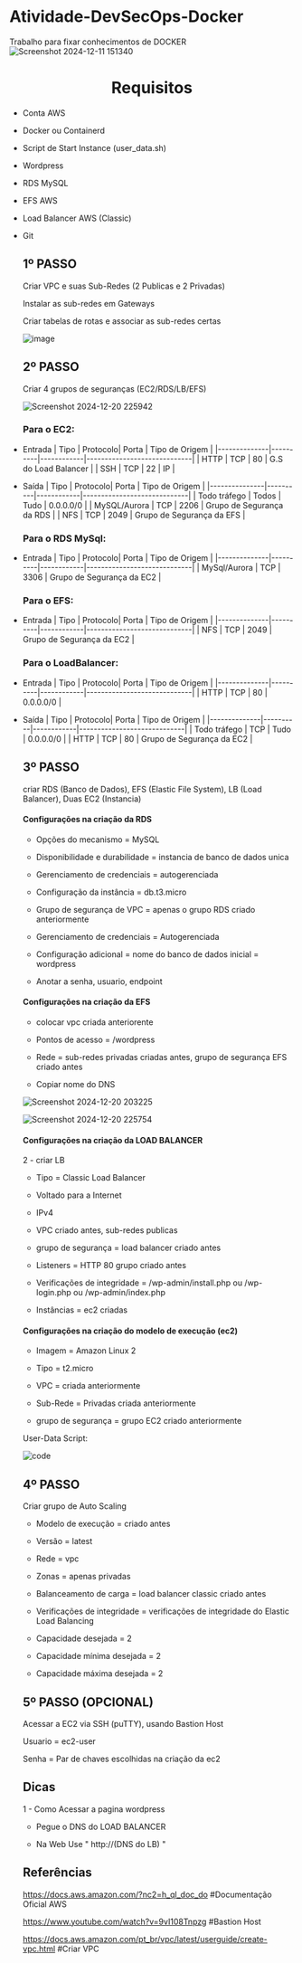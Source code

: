 # Atividade-DevSecOps-Docker
Trabalho para fixar conhecimentos de DOCKER 
![Screenshot 2024-12-11 151340](https://github.com/user-attachments/assets/bda981fa-f762-48c8-90b5-9a5660410cb4)

<h1 align="center"> Requisitos </h1>

* Conta AWS

* Docker ou Containerd

* Script de Start Instance (user_data.sh)

* Wordpress

* RDS MySQL

* EFS AWS

* Load Balancer AWS (Classic)

* Git


  <h2>1º PASSO</h2>
  Criar VPC e suas Sub-Redes (2 Publicas e 2 Privadas)
  
  Instalar as sub-redes em Gateways

  Criar tabelas de rotas e associar as sub-redes certas
  
  ![image](https://github.com/user-attachments/assets/bf67d6bc-4f6c-474c-a717-cfd2168b2d71)

  <h2>2º PASSO</h2>
  Criar 4 grupos de seguranças (EC2/RDS/LB/EFS)

  ![Screenshot 2024-12-20 225942](https://github.com/user-attachments/assets/fd6459d1-11e7-4c6a-9a80-8b5cff8c62d7)


  ### Para o EC2:
- Entrada 
  | Tipo         | Protocolo|  Porta     |      Tipo de Origem         |
  |--------------|----------|------------|-----------------------------|
  |     HTTP     |    TCP   |    80      |    G.S do Load Balancer     |
  |     SSH      |    TCP   |    22      |            IP               |
- Saída
  | Tipo          | Protocolo|  Porta     |      Tipo de Origem         |
  |---------------|----------|------------|-----------------------------|
  | Todo tráfego  |   Todos  |   Tudo     |        0.0.0.0/0            |
  | MySQL/Aurora  |   TCP    |   2206     |  Grupo de Segurança da RDS  |
  |    NFS        |   TCP    |   2049     |  Grupo de Segurança da EFS  |

  ### Para o RDS MySql:
- Entrada 
  | Tipo         | Protocolo|  Porta     |      Tipo de Origem         |
  |--------------|----------|------------|-----------------------------|
  | MySql/Aurora |    TCP   |   3306     | Grupo de Segurança da EC2   |

  ### Para o EFS:
- Entrada
  | Tipo         | Protocolo|  Porta     |      Tipo de Origem         |
  |--------------|----------|------------|-----------------------------|
  |    NFS       |    TCP   |   2049     |  Grupo de Segurança da EC2  |

  ### Para o LoadBalancer:
- Entrada
  | Tipo         | Protocolo|  Porta     |      Tipo de Origem         |
  |--------------|----------|------------|-----------------------------|
  |     HTTP     |    TCP   |    80      |         0.0.0.0/0           |
- Saída
  | Tipo         | Protocolo|  Porta     |      Tipo de Origem         |
  |--------------|----------|------------|-----------------------------|
  | Todo tráfego |   TCP    |   Tudo     |         0.0.0.0/0           |
  |    HTTP      |   TCP    |     80     | Grupo de Segurança da EC2   |

  <h2>3º PASSO</h2>
  criar RDS (Banco de Dados), EFS (Elastic File System), LB (Load Balancer), Duas EC2 (Instancia)
  
  <h4>Configurações na criação da RDS</h4>

  * Opções do mecanismo = MySQL
  
  * Disponibilidade e durabilidade = instancia de banco de dados unica
  
  * Gerenciamento de credenciais = autogerenciada
  
  * Configuração da instância = db.t3.micro
  
  * Grupo de segurança de VPC = apenas o grupo RDS criado anteriormente
  
  * Gerenciamento de credenciais = Autogerenciada
  
  * Configuração adicional = nome do banco de dados inicial = wordpress
  
  * Anotar a senha, usuario, endpoint
 
  <h4>Configurações na criação da EFS</h4>
  
  * colocar vpc criada anteriorente
  
  * Pontos de acesso = /wordpress
  
  * Rede = sub-redes privadas criadas antes, grupo de segurança EFS criado antes
  
  * Copiar nome do DNS
 
  ![Screenshot 2024-12-20 203225](https://github.com/user-attachments/assets/7ec1a583-da1f-46e2-a0b1-da504a4e50a2)

  ![Screenshot 2024-12-20 225754](https://github.com/user-attachments/assets/4007b80d-927d-4ab6-975f-f44a9abfdc42)


  <h4>Configurações na criação da LOAD BALANCER</h4>
  
   2 - criar LB
  
    * Tipo = Classic Load Balancer
  
    * Voltado para a Internet
  
    * IPv4
  
    * VPC criado antes, sub-redes publicas
    
    * grupo de segurança = load balancer criado antes
  
    * Listeners = HTTP 80 grupo criado antes
 
    * Verificações de integridade = /wp-admin/install.php ou /wp-login.php ou /wp-admin/index.php
 
    * Instâncias = ec2 criadas
 
  <h4>Configurações na criação do modelo de execução (ec2)</h4>

  * Imagem = Amazon Linux 2
  
  * Tipo = t2.micro
  
  * VPC = criada anteriormente
  
  * Sub-Rede = Privadas criada anteriormente
  
  * grupo de segurança = grupo EC2 criado anteriormente
  
  User-Data Script:
  
   ![code](https://github.com/user-attachments/assets/d7bfd7ef-45aa-4f50-aac6-11d4a48093b4)


  <h2>4º PASSO</h2>
  Criar grupo de Auto Scaling
  
  * Modelo de execução = criado antes
  
  * Versão = latest
  
  * Rede = vpc
  
  * Zonas = apenas privadas
  
  * Balanceamento de carga = load balancer classic criado antes
  
  * Verificações de integridade = verificações de integridade do Elastic Load Balancing
  
  * Capacidade desejada = 2
  
  * Capacidade mínima desejada = 2
  
  * Capacidade máxima desejada = 2


  <h2>5º PASSO (OPCIONAL)</h2>
  
  Acessar a EC2 via SSH (puTTY), usando Bastion Host
  
  Usuario = ec2-user
  
  Senha = Par de chaves escolhidas na criação da ec2

  <h2>Dicas</h2>

  1 - Como Acessar a pagina wordpress

  * Pegue o DNS do LOAD BALANCER

  * Na Web Use " http://(DNS do LB) "
 
  <h2>Referências</h2>

  https://docs.aws.amazon.com/?nc2=h_ql_doc_do #Documentação Oficial AWS

  https://www.youtube.com/watch?v=9vI108Tnpzg #Bastion Host

  https://docs.aws.amazon.com/pt_br/vpc/latest/userguide/create-vpc.html #Criar VPC

  



  
  
